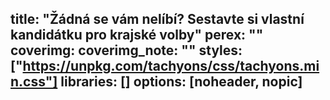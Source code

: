 title: "Žádná se vám nelíbí? Sestavte si vlastní kandidátku pro krajské volby"
perex: ""
coverimg:
coverimg_note: ""
styles: ["https://unpkg.com/tachyons/css/tachyons.min.css"]
libraries: []
options: [noheader, nopic]
---
<wide><div id="app"></div></wide>